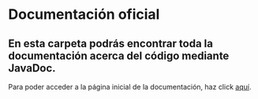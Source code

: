 # Documentación oficial

## En esta carpeta podrás encontrar toda la documentación acerca del código mediante JavaDoc.

Para poder acceder a la página inicial de la documentación, haz click [aquí](https://robertocarrichi.github.io/POO-Proyecto-Final/docs).